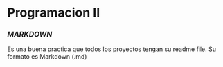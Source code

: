 # Programacion II
### _MARKDOWN_
Es una buena practica que todos los proyectos tengan su readme file. Su formato es Markdown (.md) 
